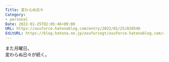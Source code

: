 ```yaml
---
Title: 変わらぬ日々
Category:
- personal
Date: 2022-01-25T02:05:46+09:00
URL: https://asuforce.hatenablog.com/entry/2022/01/25/020546
EditURL: https://blog.hatena.ne.jp/asuforcegt/asuforce.hatenablog.com/atom/entry/13574176438056283451
---
```


また月曜日。  
変わらぬ日々が続く。
